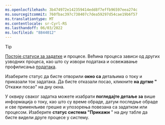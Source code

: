 ```yaml
---
ms.openlocfilehash: 3b474972e142359414edd8f7effb96597eea274c
ms.sourcegitcommit: 760fbac397c738407c7dea59297d54cae19b6f57
ms.translationtype: MT
ms.contentlocale: sr-Cyrl-RS
ms.lasthandoff: 06/03/2022
ms.locfileid: "8844012"
---
```

> [!TIP] 
> [Постоје статуси за задатке](../system.md#status-definitions) и процесе. Већина процеса зависи од других узводних процеса, као што су извори података и освежавање профилисања [података](../system.md#refresh-processes). 
> 
> Изаберите статус да бисте отворили **окно са** детаљима о току и приказали ток задатака. Да бисте отказали посао, кликните **на дугме "** Откажи посао" на дну окна. 
> 
> У оквиру сваког задатка можете изабрати **погледајте детаље за** више информација о току, као што су време обраде, датум последње обраде и све применљиве грешке и упозорења повезана са задатком или процесом. Изаберите **статус система "Прикажи** " на дну табле да бисте видели друге процесе у систему.